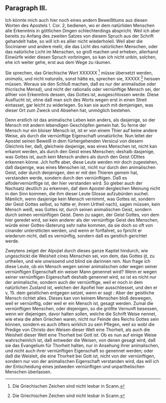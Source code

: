 <!-- Seite 153 -->

Paragraph III.
--------------

Ich könnte mich auch hier noch eines andern
Beweißtlums aus diesen Worten des Apostels !. Cor. 2,
bedienen, wo er dem natürliden Menschen alle Erkenntnis
in göttlichen Dingen schlechterdings abspricht.
Weil ich aber bereits zu Anfang des zweiten Satzes
von diesem Spruch aus der Schrift gehandelt habe, so
will ich es allier nicht wiederholeil. Weil aber die
Socinianer und andere melir, die das Licht des natürlichen
Menschen, oder das natürliche Licht im Menschen,
so groß machen und erheben, allerhand Einwürfe wider
diesen Spruch vorbringen, so kan ich nicht unbin, solchen,
ehe ich weiter gehe, erst aus dem Wege zu räumen.

Sie sprechen, das Griechische Wort XXXXXX [^k4f1] müsse<!-- Seite 154 -->
übersetzt werden, *animalis*, und nicht *naturalis*, sonst
hätte es, sprechen sie, XXXXX [^k4f1] heissen müssen. Woraus
sie den Schluß machen, daß es nur der animalisdse oder
thicrische Mensd), und nicht der rationalis oder vernünftige
Mensch sei, der allhier von Erkenntnis dessen, das
Gottes ist, ausgeschlossen werde. Diese Ausflucht ist,
ohne daß man sich des Worts wegen erst in einen Streit
eintasset, gar leicht zu widerlegen. So kan sie auch
mit demjenigen, was dieser Ort zum Zweck und Absehen
hat, unmöglich bestehen.

Denn erstlich ist das animalische Leben kein anders,
als dasjenige, so der Mensch mit andern lebendigen Geschöpfen
gemein hat. Su ferne der Mensch nur ein
bloiser Mensch ist, ist er von einem Thier auf keine andere
Weise, als durch die vernünftige Eigenschaft unnatürliche.
Nun leitet der Apostel seinen Beweiß in
dem fürhergehenden Versicul von diesem Gleichnis her,
daß, gleichwie dasjenige, was eines Menschen ist, nicht
kan erkannt werden, als durch den Geist eines Menschen;
deshalb dasjenige, was Gottes ist, auch kein Mensch anders
als durch den Geist ODttes erkennen könne. Jch
hoffe aber, diese Leute werden mir doch zugestehen, daß
dasjenige, was eines Menschen ist, nicht nur durch den
animalischen Geist, oder durch denjenigen, den er mit
den Thieren gemein hat, verstanden werde, sondern
durch den vernünftigen. Daß es alfodervernünftige ist,
der hier verstanden wird. So gieber auch der Nachsatz
deutlich zu erkennen, daf dem Apostel dergleichen Meinung
nicht in den Sinn kommen, die ihm dieser Leute
Glosse aufzubürden suchet. Mámlich, wenn dasjenige
kein Mensch vernimmt, was Gottes ist,
sondern der Geist Gottes selbst, so hätte er, ihrem
Urtheil nach), sagen müssen, kein Mensch weiß,
was Gottes ist, durch seinen animalischen Geist,
sondern durch seinen vernünftigen Geist. Denn
zu sagen, der Geist Gottes, von dem hier geredet wird,<!-- Seite 155 -->
sei kein anderer als der vernünftige Geist des Menschen,
würde einer Gottes-låsterung sehr nahe kommen, da
sie doch so oft von cinander unterstticten werden, und
wenn er fortfahret, so fpricht er wiederum nicht, daß es
vernünftig, sondern daß es geistlich gerichtet werde.

Zweytens zeiget der Alpojiel durch dieses ganze Kapitel
hindurch, wie ungeschickt die Weisheit cines Menschen
sei, von dem, das Gottes ijt, zu urtheilen, und
wie unwissend und blind sie darinnen rein. Nun frage
ich diese Leute, ob ein Mensch wegen seiner animalischen
oder wegen seiner vernünftigen Eigenschaft ein weiser
Mann genennet wird? Wenn er wegen seiner vernünftigen
Eigenschaft deshalb genennet wird, so ist es nicht nur
der animalische, sondern auch der vernünftige, weil er
noch in dem natürlichen Zustand ist, welchen der Apofiel
hier ausschliesset, und den er v, 15. dem geistlichen entgegen
setzet, wenn er sagt : Aber der geistliche
Mensch richtet alles. Dieses kan von keinem Menschen
bloß deswegen, weil er vernünftig, oder weil er
ein Mensch ist, gesagt werden. Zumal die vernünftigen
Menschen, oder diejenigen, so die größte Vernunft
besessen, wenn wir diejenigen, davor halten sollen,
welche die Schrift Weise nennet, wie etwa die alten
Griechen waren, nicht nur Feinde des Reichs Gottes
sein können, sondern es auch öfters wirklich zu sein Pflegen,
weil so wobl die Predige von Christo den Weisen
dieser Welt eine Thorheit, als auch die Weisheit
dieser Welt eine Thorheit bei Gott ist. Ob
es nun auf einige Weise wahrscheinlich ist, daß entweder
die Weisen, von denen gesagt wird, daß sie das
Evangelium für Thorheit halten, nur in Ansehung ihrer
animalischen, und nicht auch ihrer vernünftigen Eigenschaft
so genennet werden; oder daß die Weisleit, die
eine Thorheit bei Gott ist, nicht von der vernünftigen,
sondern nur von der animalischen Eigenschaft verstanden
wird, das will ich der Entscheidung eines jedweden vernünftigen<!-- Seite 156 --><!-- content-0122.xml -->
und unpartheiischen Menschen überlassen.


[^k4f1]: Die Griechischen Zeichen sind nicht lesbar in Scann.